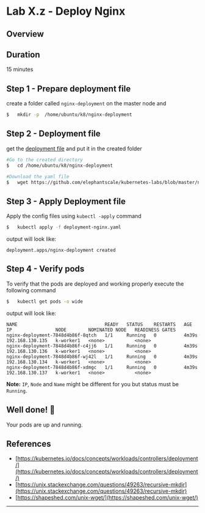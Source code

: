 <link rel='stylesheet' href='../assets/css/main.css'/>

# Lab X.z - Deploy Nginx


## Overview



## Duration
15 minutes

## Step 1 - Prepare deployment file

create a folder called `nginx-deployment` on the master node and

```bash
$   mkdir -p  /home/ubuntu/k8/nginx-deployment
```

## Step 2 - Deployment file

get the [deployment file](deployment-nginx.yaml) and put it in the created folder

```bash
#Go to the created directory
$   cd /home/ubuntu/k8/nginx-deployment

#Download the yaml file
$   wget https://github.com/elephantscale/kubernetes-labs/blob/master/nginx-deployment/deployment-nginx.yaml
```

## Step 3 - Apply Deployment file

Apply the config files using `kubectl -apply` command

```bash
$   kubectl apply -f deployment-nginx.yaml
```

output will look like:
```console
deployment.apps/nginx-deployment created
```

## Step 4 - Verify pods
To verify that the pods are deployed and working properly execute the following command

```bash
$   kubectl get pods -o wide
```

output will look like:

```console
NAME                                READY   STATUS    RESTARTS   AGE     IP                NODE        NOMINATED NODE   READINESS GATES
nginx-deployment-7848d4b86f-8qtch   1/1     Running   0          4m39s   192.168.130.135   k-worker1   <none>           <none>
nginx-deployment-7848d4b86f-c4jj6   1/1     Running   0          4m39s   192.168.130.136   k-worker1   <none>           <none>
nginx-deployment-7848d4b86f-wj42l   1/1     Running   0          4m39s   192.168.130.134   k-worker1   <none>           <none>
nginx-deployment-7848d4b86f-xdmgc   1/1     Running   0          4m39s   192.168.130.137   k-worker1   <none>           <none>
```

**Note:** `IP`, `Node` and `Name` might be different for you but status must be `Running`.


## Well done! 👏

Your pods are up and running.

## References

- [https://kubernetes.io/docs/concepts/workloads/controllers/deployment/](https://kubernetes.io/docs/concepts/workloads/controllers/deployment/)
- [https://unix.stackexchange.com/questions/49263/recursive-mkdir](https://unix.stackexchange.com/questions/49263/recursive-mkdir)
- [https://shapeshed.com/unix-wget/](https://shapeshed.com/unix-wget/)

---